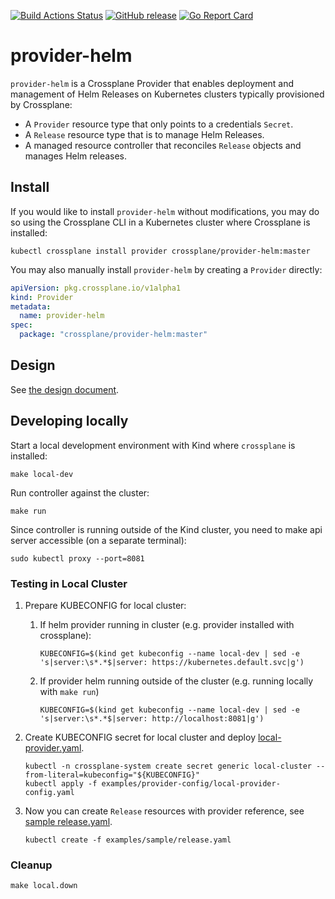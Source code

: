 [![Build Actions Status](https://github.com/crossplane-contrib/provider-helm/workflows/CI/badge.svg)](https://github.com/crossplane-contrib/provider-helm/actions)
[![GitHub release](https://img.shields.io/github/release/crossplane-contrib/provider-helm/all.svg?style=flat-square)](https://github.com/crossplane-contrib/provider-helm/releases)
[![Go Report Card](https://goreportcard.com/badge/github.com/crossplane-contrib/provider-helm)](https://goreportcard.com/report/github.com/crossplane-contrib/provider-helm)

# provider-helm

`provider-helm` is a Crossplane Provider that enables deployment and management
of Helm Releases on Kubernetes clusters typically provisioned by Crossplane:

- A `Provider` resource type that only points to a credentials `Secret`.
- A `Release` resource type that is to manage Helm Releases.
- A managed resource controller that reconciles `Release` objects and manages Helm releases.

## Install

If you would like to install `provider-helm` without modifications, you may do
so using the Crossplane CLI in a Kubernetes cluster where Crossplane is
installed:

```console
kubectl crossplane install provider crossplane/provider-helm:master
```

You may also manually install `provider-helm` by creating a `Provider` directly:

```yaml
apiVersion: pkg.crossplane.io/v1alpha1
kind: Provider
metadata:
  name: provider-helm
spec:
  package: "crossplane/provider-helm:master"
```

## Design 

See [the design document](https://github.com/crossplane/crossplane/blob/master/design/one-pager-helm-provider.md).

## Developing locally

Start a local development environment with Kind where `crossplane` is installed:

```
make local-dev
```

Run controller against the cluster:

```
make run
```

Since controller is running outside of the Kind cluster, you need to make api server accessible (on a separate terminal):

```
sudo kubectl proxy --port=8081
```

### Testing in Local Cluster

1. Prepare KUBECONFIG for local cluster:
    1. If helm provider running in cluster (e.g. provider installed with crossplane):
    
        ```
        KUBECONFIG=$(kind get kubeconfig --name local-dev | sed -e 's|server:\s*.*$|server: https://kubernetes.default.svc|g')
        ```
    1. If provider helm running outside of the cluster (e.g. running locally with `make run`)
    
        ```
        KUBECONFIG=$(kind get kubeconfig --name local-dev | sed -e 's|server:\s*.*$|server: http://localhost:8081|g')
        ```

1. Create KUBECONFIG secret for local cluster and deploy [local-provider.yaml](examples/provider-config/local-provider-config.yaml).

    ```
    kubectl -n crossplane-system create secret generic local-cluster --from-literal=kubeconfig="${KUBECONFIG}" 
    kubectl apply -f examples/provider-config/local-provider-config.yaml 
    ```

1. Now you can create `Release` resources with provider reference, see [sample release.yaml](examples/sample/release.yaml).

    ```
    kubectl create -f examples/sample/release.yaml
    ```

### Cleanup

```
make local.down
```
